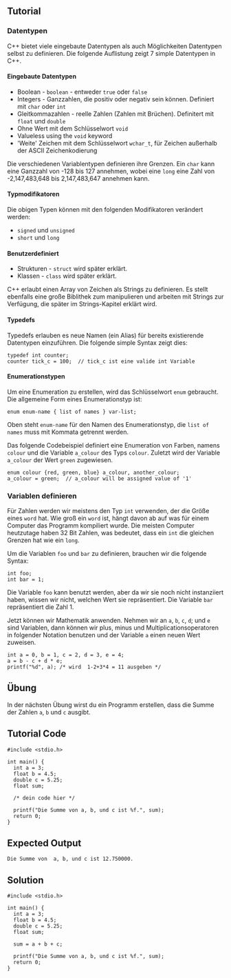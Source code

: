 Tutorial
--------

### Datentypen

C++ bietet viele eingebaute Datentypen als auch Möglichkeiten Datentypen selbst zu definieren. Die folgende Auflistung zeigt 7 simple Datentypen in C++.

#### Eingebaute Datentypen
* Boolean - `boolean` - entweder `true` oder `false`
* Integers - Ganzzahlen, die positiv oder negativ sein können. Definiert mit `char` oder `int`
* Gleitkommazahlen - reelle Zahlen (Zahlen mit Brüchen). Definitert mit `float` und `double`
* Ohne Wert mit dem Schlüsselwort `void`
* Valueless	 using the `void` keyword
* 'Weite' Zeichen mit dem Schlüsselwort `wchar_t`, für Zeichen außerhalb der ASCII Zeichenkodierung

Die verschiedenen Variablentypen definieren ihre Grenzen. Ein `char` kann eine Ganzzahl von -128 bis 127 annehmen, wobei eine `long` eine Zahl von -2,147,483,648 bis 2,147,483,647 annehmen kann.

#### Typmodifikatoren

Die obigen Typen können mit den folgenden Modifikatoren verändert werden:
* `signed` und `unsigned`
* `short` und `long`

#### Benutzerdefiniert
* Strukturen - `struct` wird später erklärt.
* Klassen - `class` wird später erklärt.

C++ erlaubt einen Array von Zeichen als Strings zu definieren. Es stellt ebenfalls eine große Biblithek zum manipulieren und arbeiten mit Strings zur Verfügung, die später im Strings-Kapitel erklärt wird.

#### Typedefs
Typedefs erlauben es neue Namen (ein Alias) für bereits existierende Datentypen einzuführen. Die folgende simple Syntax zeigt dies:

    typedef int counter;
    counter tick_c = 100;  // tick_c ist eine valide int Variable

#### Enumerationstypen

Um eine Enumeration zu erstellen, wird das Schlüsselwort `enum` gebraucht. Die allgemeine Form eines Enumerationstyp ist:

    enum enum-name { list of names } var-list;

Oben steht `enum-name` für den Namen des Enumerationstyp, die `list of names` muss mit Kommata getrennt werden.

Das folgende Codebeispiel definiert eine Enumeration von Farben, namens `colour` und die Variable `a_colour` des Typs `colour`. Zuletzt wird der Variable `a_colour` der Wert `green` zugewiesen.

    enum colour {red, green, blue} a_colour, another_colour;
    a_colour = green;  // a_colour will be assigned value of '1'

### Variablen definieren

Für Zahlen werden wir meistens den Typ `int` verwenden, der die Größe eines `word` hat. Wie groß ein `word` ist, hängt davon ab auf was für einem Computer das Programm kompiliert wurde.
Die meisten Computer heutzutage haben 32 Bit Zahlen, was bedeutet, dass ein `int` die gleichen Grenzen hat wie ein `long`.

Um die Variablen `foo` und `bar` zu definieren, brauchen wir die folgende Syntax:

    int foo;
    int bar = 1;

Die Variable `foo` kann benutzt werden, aber da wir sie noch nicht instanziiert haben, wissen wir nicht, welchen Wert sie repräsentiert. Die Variable `bar` repräsentiert die Zahl 1.

Jetzt können wir Mathematik anwenden. Nehmen wir an `a`, `b`, `c`, `d`; und `e` sind Variablen, dann können wir plus, minus und Multiplicationsoperatoren in folgender Notation benutzen und der Variable `a` einen neuen Wert zuweisen.

    int a = 0, b = 1, c = 2, d = 3, e = 4;
    a = b - c + d * e;
    printf("%d", a); /* wird  1-2+3*4 = 11 ausgeben */

Übung
-----

In der nächsten Übung wirst du ein Programm erstellen, dass die Summe der Zahlen `a`, `b` und `c` ausgibt.

Tutorial Code
-------------

    #include <stdio.h>

    int main() {
      int a = 3;
      float b = 4.5;
      double c = 5.25;
      float sum;

      /* dein code hier */

      printf("Die Summe von a, b, und c ist %f.", sum);
      return 0;
    }

Expected Output
-----------------
    Die Summe von  a, b, und c ist 12.750000.

Solution
------

    #include <stdio.h>

    int main() {
      int a = 3;
      float b = 4.5;
      double c = 5.25;
      float sum;

      sum = a + b + c;

      printf("Die Summe von a, b, und c ist %f.", sum);
      return 0;
    }
